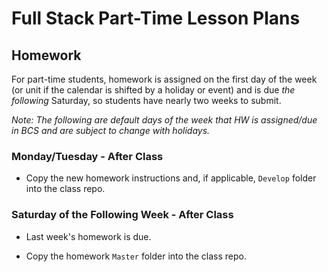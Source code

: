 # Full Stack Part-Time Lesson Plans

## Homework 

For part-time students, homework is assigned on the first day of the week (or unit if the calendar is shifted by a holiday or event) and is due _the following_ Saturday, so students have nearly two weeks to submit.

_Note: The following are default days of the week that HW is assigned/due in BCS and are subject to change with holidays._

### Monday/Tuesday - After Class

* Copy the new homework instructions and, if applicable, `Develop` folder into the class repo.

### Saturday of the Following Week - After Class

* Last week's homework is due.

* Copy the homework `Master` folder into the class repo. 